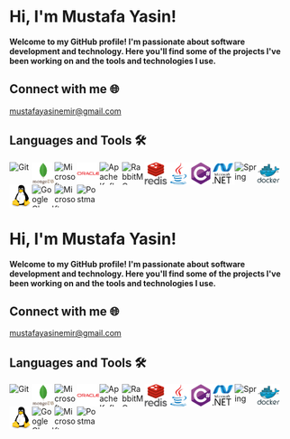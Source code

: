 # Hi, I'm Mustafa Yasin! 

<div style="font-weight: bold;">
Welcome to my GitHub profile! I'm passionate about software development and technology. Here you'll find some of the projects I've been working on and the tools and technologies I use.
</div>

## Connect with me 🌐
mustafayasinemir@gmail.com













## Languages and Tools 🛠️

<div style="display: flex; flex-wrap: wrap;">
    <img src="https://www.vectorlogo.zone/logos/git-scm/git-scm-icon.svg" alt="Git" width="40" height="40">
    <img src="https://raw.githubusercontent.com/devicons/devicon/master/icons/mongodb/mongodb-original-wordmark.svg" alt="MongoDB" width="40" height="40">
    <img src="https://www.svgrepo.com/show/303229/microsoft-sql-server-logo.svg" alt="Microsoft SQL Server" width="40" height="40">
    <img src="https://raw.githubusercontent.com/devicons/devicon/master/icons/oracle/oracle-original.svg" alt="Oracle" width="40" height="40">
    <img src="https://www.vectorlogo.zone/logos/apache_kafka/apache_kafka-icon.svg" alt="Apache Kafka" width="40" height="40">
    <img src="https://www.vectorlogo.zone/logos/rabbitmq/rabbitmq-icon.svg" alt="RabbitMQ" width="40" height="40">
    <img src="https://raw.githubusercontent.com/devicons/devicon/master/icons/redis/redis-original-wordmark.svg" alt="Redis" width="40" height="40">
    <img src="https://raw.githubusercontent.com/devicons/devicon/master/icons/java/java-original.svg" alt="Java" width="40" height="40">
    <img src="https://raw.githubusercontent.com/devicons/devicon/master/icons/csharp/csharp-original.svg" alt="C#" width="40" height="40">
    <img src="https://raw.githubusercontent.com/devicons/devicon/master/icons/dot-net/dot-net-original-wordmark.svg" alt=".NET" width="40" height="40">
    <img src="https://www.vectorlogo.zone/logos/springio/springio-icon.svg" alt="Spring" width="40" height="40">
    <img src="https://raw.githubusercontent.com/devicons/devicon/master/icons/docker/docker-original-wordmark.svg" alt="Docker" width="40" height="40">
    <img src="https://raw.githubusercontent.com/devicons/devicon/master/icons/linux/linux-original.svg" alt="Linux" width="40" height="40">
    <img src="https://www.vectorlogo.zone/logos/google_cloud/google_cloud-icon.svg" alt="Google Cloud Platform" width="40" height="40">
    <img src="https://www.vectorlogo.zone/logos/microsoft_azure/microsoft_azure-icon.svg" alt="Microsoft Azure" width="40" height="40">
    <img src="https://www.vectorlogo.zone/logos/getpostman/getpostman-icon.svg" alt="Postman" width="40" height="40">
</div>


# Hi, I'm Mustafa Yasin! 

<div style="font-weight: bold;">
Welcome to my GitHub profile! I'm passionate about software development and technology. Here you'll find some of the projects I've been working on and the tools and technologies I use.
</div>

## Connect with me 🌐
mustafayasinemir@gmail.com













## Languages and Tools 🛠️

<div style="display: flex; flex-wrap: wrap;">
    <img src="https://www.vectorlogo.zone/logos/git-scm/git-scm-icon.svg" alt="Git" width="40" height="40">
    <img src="https://raw.githubusercontent.com/devicons/devicon/master/icons/mongodb/mongodb-original-wordmark.svg" alt="MongoDB" width="40" height="40">
    <img src="https://www.svgrepo.com/show/303229/microsoft-sql-server-logo.svg" alt="Microsoft SQL Server" width="40" height="40">
    <img src="https://raw.githubusercontent.com/devicons/devicon/master/icons/oracle/oracle-original.svg" alt="Oracle" width="40" height="40">
    <img src="https://www.vectorlogo.zone/logos/apache_kafka/apache_kafka-icon.svg" alt="Apache Kafka" width="40" height="40">
    <img src="https://www.vectorlogo.zone/logos/rabbitmq/rabbitmq-icon.svg" alt="RabbitMQ" width="40" height="40">
    <img src="https://raw.githubusercontent.com/devicons/devicon/master/icons/redis/redis-original-wordmark.svg" alt="Redis" width="40" height="40">
    <img src="https://raw.githubusercontent.com/devicons/devicon/master/icons/java/java-original.svg" alt="Java" width="40" height="40">
    <img src="https://raw.githubusercontent.com/devicons/devicon/master/icons/csharp/csharp-original.svg" alt="C#" width="40" height="40">
    <img src="https://raw.githubusercontent.com/devicons/devicon/master/icons/dot-net/dot-net-original-wordmark.svg" alt=".NET" width="40" height="40">
    <img src="https://www.vectorlogo.zone/logos/springio/springio-icon.svg" alt="Spring" width="40" height="40">
    <img src="https://raw.githubusercontent.com/devicons/devicon/master/icons/docker/docker-original-wordmark.svg" alt="Docker" width="40" height="40">
    <img src="https://raw.githubusercontent.com/devicons/devicon/master/icons/linux/linux-original.svg" alt="Linux" width="40" height="40">
    <img src="https://www.vectorlogo.zone/logos/google_cloud/google_cloud-icon.svg" alt="Google Cloud Platform" width="40" height="40">
    <img src="https://www.vectorlogo.zone/logos/microsoft_azure/microsoft_azure-icon.svg" alt="Microsoft Azure" width="40" height="40">
    <img src="https://www.vectorlogo.zone/logos/getpostman/getpostman-icon.svg" alt="Postman" width="40" height="40">
</div>



